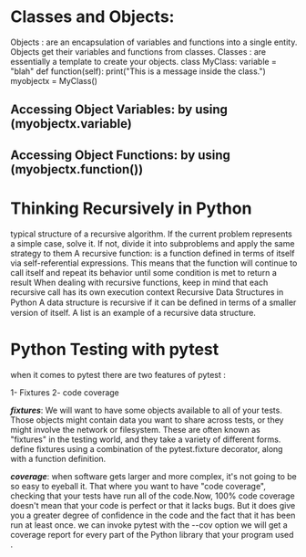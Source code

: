 # Classes and Objects:

Objects : are an encapsulation of variables and functions into a single entity. Objects get their variables and functions from classes.
Classes : are essentially a template to create your objects.
class MyClass:
variable = "blah" def function(self):
print("This is a message inside the class.")
myobjectx = MyClass()

## Accessing Object Variables: by using (myobjectx.variable)

## Accessing Object Functions: by using (myobjectx.function())

# Thinking Recursively in Python

typical structure of a recursive algorithm. If the current problem represents a simple case, solve it.
If not, divide it into subproblems and apply the same strategy to them
A recursive function: is a function defined in terms of itself via self-referential expressions.
This means that the function will continue to call itself and repeat its behavior until some condition is met to return a result
When dealing with recursive functions, keep in mind that each recursive call has its own execution context
Recursive Data Structures in Python A data structure is recursive if it can be deﬁned in terms of a smaller version of itself. A list is an example of a recursive data structure.

# Python Testing with pytest

when it comes to pytest there are two features of pytest :

1- Fixtures
2- code coverage

**_fixtures_**: We will want to have some objects available to all of your tests. Those objects might contain data you want to share across tests, or they might involve the network or filesystem. These are often known as "fixtures" in the testing world, and they take a variety of different forms.
define fixtures using a combination of the pytest.fixture decorator, along with a function definition.

**_coverage_**: when software gets larger and more complex, it's not going to be so easy to eyeball it. That where you want to have "code coverage", checking that your tests have run all of the code.Now, 100% code coverage doesn't mean that your code is perfect or that it lacks bugs. But it does give you a greater degree of confidence in the code and the fact that it has been run at least once. we can invoke pytest with the --cov option we will get a coverage report for every part of the Python library that your program used .
